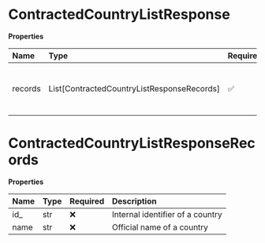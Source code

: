 # ContractedCountryListResponse

**Properties**

| Name    | Type                                       | Required | Description                             |
| :------ | :----------------------------------------- | :------- | :-------------------------------------- |
| records | List[ContractedCountryListResponseRecords] | ✅       | List of countries with the country data |

# ContractedCountryListResponseRecords

**Properties**

| Name | Type | Required | Description                      |
| :--- | :--- | :------- | :------------------------------- |
| id\_ | str  | ❌       | Internal identifier of a country |
| name | str  | ❌       | Official name of a country       |

<!-- This file was generated by liblab | https://liblab.com/ -->

